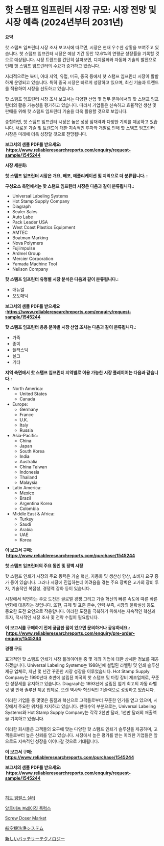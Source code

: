 <p><h1>핫 스탬프 임프린터 시장 규모: 시장 전망 및 시장 예측 (2024년부터 2031년)</h1></p><p><strong>요약</strong></p>
<p><p>핫 스탬프 임프린터 시장 조사 보고서에 따르면, 시장은 현재 우수한 상황을 보여주고 있습니다. 핫 스탬프 임프린터 시장은 예상 기간 동안 12.6%의 연평균 성장률을 기록할 것으로 예상됩니다. 시장 트렌드를 간단히 살펴보면, 디지털화와 자동화 기술의 발전으로 인해 핫 스탬프 임프린터의 수요가 증가하고 있습니다.</p><p>지리적으로는 북미, 아태 지역, 유럽, 미국, 중국 등에서 핫 스탬프 임프린터 시장이 활발하게 운영되고 있습니다. 특히 중국 시장은 빠르게 성장하고 있으며, 최신 기술과 트렌드를 적용하여 시장을 선도하고 있습니다.</p><p>핫 스탬프 임프린터 시장 조사 보고서는 다양한 산업 및 업무 분야에서의 핫 스탬프 임프린터의 활용 가능성을 평가하고 있습니다. 따라서 기업들은 신속하고 효율적인 생산 및 판매를 위해 핫 스탬프 임프린터 기술을 더욱 활용할 것으로 보입니다.</p><p>종합하면, 핫 스탬프 임프린터 시장은 높은 성장 잠재력과 다양한 기회를 제공하고 있습니다. 새로운 기술 및 트렌드에 대한 지속적인 투자와 개발로 인해 핫 스탬프 임프린터 시장은 미래에 더욱 성장할 것으로 전망됩니다.</p></p>
<p><strong>보고서의 샘플 PDF를 받으세요: &nbsp;<a href="https://www.reliableresearchreports.com/enquiry/request-sample/1545244">https://www.reliableresearchreports.com/enquiry/request-sample/1545244</a></strong></p>
<p><strong>시장 세분화:</strong></p>
<p><strong> 핫 스탬프 임프린터 시장은 개요, 배포, 애플리케이션 및 지역으로 더 분류됩니다. :</strong></p>
<p><strong>구성요소 측면에서는 핫 스탬프 임프린터 시장은 다음과 같이 분류됩니다.:</strong></p>
<p><ul><li>Universal Labeling Systems</li><li>Hot Stamp Supply Company</li><li>Diagraph</li><li>Sealer Sales</li><li>Auto Labe</li><li>Pack Leader USA</li><li>West Coast Plastics Equipment</li><li>AMTEC</li><li>Boatman Marking</li><li>Nova Polymers</li><li>Fujiimpulse</li><li>Ardmel Group</li><li>Mercier Corporation</li><li>Yamada Machine Tool</li><li>Neilson Company</li></ul></p>
<p><strong> 핫 스탬프 임프린터 유형별 시장 분석은 다음과 같이 분류됩니다.:</strong></p>
<p><ul><li>매뉴얼</li><li>오토매틱</li></ul></p>
<p><strong>보고서의 샘플 PDF를 받으세요 :<a href="https://www.reliableresearchreports.com/enquiry/request-sample/1545244">https://www.reliableresearchreports.com/enquiry/request-sample/1545244</a></strong></p>
<p><strong> 핫 스탬프 임프린터 응용 분야별 시장 산업 조사는 다음과 같이 분류됩니다.:</strong></p>
<p><ul><li>가죽</li><li>종이</li><li>플라스틱</li><li>실크</li><li>기타</li></ul></p>
<p><strong>지역 측면에서 핫 스탬프 임프린터 지역별로 이용 가능한 시장 플레이어는 다음과 같습니다.:</strong></p>
<p><ul>
    <li>
        North America:
        <ul>
            <li>United States</li>
            <li>Canada</li>
        </ul>
    </li>
    <li>
        Europe:
        <ul>
            <li>Germany</li>
            <li>France</li>
            <li>U.K.</li>
            <li>Italy</li>
            <li>Russia</li>
        </ul>
    </li>
    <li>
        Asia-Pacific:
        <ul>
            <li>China</li>
            <li>Japan</li>
            <li>South Korea</li>
            <li>India</li>
            <li>Australia</li>
            <li>China Taiwan</li>
            <li>Indonesia</li>
            <li>Thailand</li>
            <li>Malaysia</li>
        </ul>
    </li>
    <li>
        Latin America:
        <ul>
            <li>Mexico</li>
            <li>Brazil</li>
            <li>Argentina Korea</li>
            <li>Colombia</li>
        </ul>
    </li>
    <li>
        Middle East & Africa:
        <ul>
            <li>Turkey</li>
            <li>Saudi</li>
            <li>Arabia</li>
            <li>UAE</li>
            <li>Korea</li>
        </ul>
    </li>
    </ul></p>
<p><strong>이 보고서 구매: &nbsp;<a href="https://www.reliableresearchreports.com/purchase/1545244">https://www.reliableresearchreports.com/purchase/1545244</a></strong></p>
<p><strong>핫 스탬프 임프린터의 주요 동인 및 장벽 시장</strong></p>
<p><p>핫 스탬프 인쇄기 시장의 주요 동력은 기술 혁신, 자동화 및 생산성 향상, 소비자 요구 증가 등이 있습니다. 그러나 시장에 진입하는데 어려움을 겪는 주요 장벽은 고가의 장비 투자, 기술적인 복잡성, 경쟁력 강화 등이 있습니다.</p><p>시장에서 직면하는 주요 도전은 글로벌 경쟁 그리고 기술 혁신의 빠른 속도에 따른 빠른 변화에 대응하는 것입니다. 또한, 규제 및 표준 준수, 인력 부족, 시장의 불확실성 등도 중요한 도전 요인으로 작용합니다. 이러한 도전을 극복하기 위해서는 지속적인 혁신과 투자, 적시적인 시장 조사 및 전략 수립이 필요합니다.</p></p>
<p><strong>이 보고서를 구매하기 전에 궁금한 점이 있으면 문의하거나 공유하세요.: &nbsp;<a href="https://www.reliableresearchreports.com/enquiry/pre-order-enquiry/1545244">https://www.reliableresearchreports.com/enquiry/pre-order-enquiry/1545244</a></strong></p>
<p><strong>경쟁 구도</strong></p>
<p><p>효과적인 핫 스탬프 인쇄기 시장 플레이어들 중 몇 개의 기업에 대한 상세한 정보를 제공하겠습니다. Universal Labeling Systems는 1988년에 설립된 라벨링 및 인쇄 솔루션 제공 업체로, 지난 몇 년간 꾸준한 시장 성장을 이루었습니다. Hot Stamp Supply Company는 1990년대 초반에 설립된 미국의 핫 스탬프 및 마킹 장비 제조업체로, 꾸준한 성장세를 유지하고 있습니다. Diagraph는 1893년에 설립된 업계 최고의 자동 라벨링 및 인쇄 솔루션 제공 업체로, 오랜 역사와 혁신적인 기술력으로 성장하고 있습니다.</p><p>이러한 기업들 중 몇몇은 품질과 혁신으로 고객들로부터 꾸준한 인기를 얻고 있으며, 시장에서 주요한 위치를 차지하고 있습니다. 판매수익 부분으로는, Universal Labeling Systems와 Hot Stamp Supply Company는 각각 2천만 달러, 1천만 달러의 매출액을 기록하고 있습니다.</p><p>이러한 회사들은 고객들의 요구에 맞는 다양한 핫 스탬프 인쇄기 솔루션을 제공하며, 고객들로부터 높은 신뢰를 얻고 있습니다. 시장에서 높은 평가를 받는 이러한 기업들은 앞으로도 지속적인 성장을 이어나갈 것으로 기대됩니다.</p></p>
<p><strong>이 보고서 구매: &nbsp; <a href="https://www.reliableresearchreports.com/purchase/1545244">https://www.reliableresearchreports.com/purchase/1545244</a></strong></p>
<p><strong>보고서의 샘플 PDF를 받으세요: &nbsp;<a href="https://www.reliableresearchreports.com/enquiry/request-sample/1545244">https://www.reliableresearchreports.com/enquiry/request-sample/1545244</a></strong><strong></strong></p>
<p>&nbsp;</p>
<p><p><a href="https://github.com/TobyKub4685/Market-Research-Report-List-1/blob/main/855828913940.md">히트 임펄스 실러</a></p><p><a href="https://github.com/mpodehpw07370073/Market-Research-Report-List-1/blob/main/534461313939.md">알루미늄 브레이징 플럭스</a></p><p><a href="https://view.publitas.com/reportprime-1/screw-doser-market-dynamics-2024-2031-also-about-its-market-trends-projections-and-opportunities/">Screw Doser Market</a></p><p><a href="https://medium.com/@evekerluke2023/%E8%88%AA%E7%A9%BA%E6%A9%9F%E6%B4%97%E6%B5%84%E3%82%B7%E3%82%B9%E3%83%86%E3%83%A0%E3%81%AE%E5%B8%82%E5%A0%B4%E5%88%86%E6%9E%90-%E3%81%9D%E3%81%AEcagr-%E5%B8%82%E5%A0%B4%E3%82%BB%E3%82%B0%E3%83%A1%E3%83%B3%E3%83%86%E3%83%BC%E3%82%B7%E3%83%A7%E3%83%B3-%E3%81%8A%E3%82%88%E3%81%B3%E3%82%B0%E3%83%AD%E3%83%BC%E3%83%90%E3%83%AB%E7%94%A3%E6%A5%AD%E6%A6%82%E8%A6%81-75088a9c3f2b">航空機洗浄システム</a></p><p><a href="https://github.com/moulafa/Market-Research-Report-List-1/blob/main/195799914994.md">新しいバッテリーテクノロジー</a></p></p>